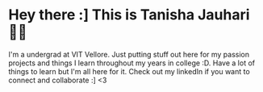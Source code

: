 # Hey there :] This is Tanisha Jauhari 🙇‍♀️
I'm a undergrad at VIT Vellore. Just putting stuff out here for my passion projects and things I learn throughout my years in college :D. Have a lot of things to learn but I'm all here for it. Check out my linkedIn if you want to connect and collaborate :] <3
